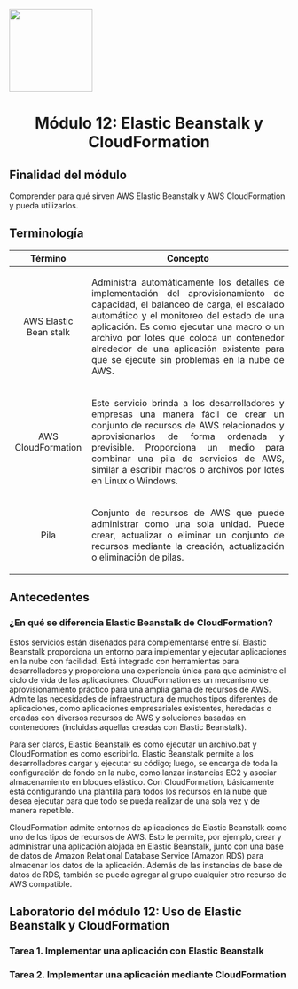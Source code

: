 <p align="left">
  <img src="https://semanadelcannabis.cayetano.edu.pe/assets/img/logo-upch.png" width="150">
  <h1 align="center">Módulo 12: Elastic Beanstalk y CloudFormation</h1>
</p>

## Finalidad del módulo
Comprender para qué sirven AWS Elastic Beanstalk y AWS CloudFormation y pueda utilizarlos.

## Terminología
| Término  | Concepto  |
| :------------: | :------------: |
| AWS Elastic Bean stalk  | <p align="justify">Administra automáticamente los detalles de implementación del aprovisionamiento de capacidad, el balanceo de carga, el escalado automático y el monitoreo del estado de una aplicación. Es como ejecutar una macro o un archivo por lotes que coloca un contenedor alrededor de una aplicación existente para que se ejecute sin problemas en la nube de AWS.</p>  |
| AWS CloudFormation  | <p align="justify">Este servicio brinda a los desarrolladores y empresas una manera fácil de crear un conjunto de recursos de AWS relacionados y aprovisionarlos de forma ordenada y previsible. Proporciona un medio para combinar una pila de servicios de AWS, similar a escribir macros o archivos por lotes en Linux o Windows.</p>  |
| Pila  | <p align="justify">Conjunto de recursos de AWS que puede administrar como una sola unidad. Puede crear, actualizar o eliminar un conjunto de recursos mediante la creación, actualización o eliminación de pilas.</p>  |

## Antecedentes
### ¿En qué se diferencia Elastic Beanstalk de CloudFormation?
Estos servicios están diseñados para complementarse entre sí. Elastic Beanstalk proporciona un entorno para implementar y ejecutar aplicaciones en la nube con facilidad. Está integrado con herramientas para desarrolladores y proporciona una experiencia única para que administre el ciclo de vida de las aplicaciones. CloudFormation es un mecanismo de aprovisionamiento práctico para una amplia gama de recursos de AWS. Admite las necesidades de infraestructura de muchos tipos diferentes de aplicaciones, como aplicaciones empresariales existentes, heredadas o creadas con diversos recursos de AWS y soluciones basadas en contenedores (incluidas aquellas creadas con Elastic Beanstalk).

Para ser claros, Elastic Beanstalk es como ejecutar un archivo.bat y CloudFormation es como escribirlo. Elastic Beanstalk permite a los desarrolladores cargar y ejecutar su código; luego, se encarga de toda la configuración de fondo en la nube, como lanzar instancias EC2 y asociar almacenamiento en bloques elástico. Con CloudFormation, básicamente está configurando una plantilla para todos los recursos en la nube que desea ejecutar para que todo se pueda realizar de una sola vez y de manera repetible.

CloudFormation admite entornos de aplicaciones de Elastic Beanstalk como uno de los tipos de recursos de AWS. Esto le permite, por ejemplo, crear y administrar una aplicación alojada en Elastic Beanstalk, junto con una base de datos de Amazon Relational Database Service (Amazon RDS) para almacenar los datos de la aplicación. Además de las instancias de base de datos de RDS, también se puede agregar al grupo cualquier otro recurso de AWS compatible.

## Laboratorio del módulo 12: Uso de Elastic Beanstalk y CloudFormation
### Tarea 1. Implementar una aplicación con Elastic Beanstalk

### Tarea 2. Implementar una aplicación mediante CloudFormation
